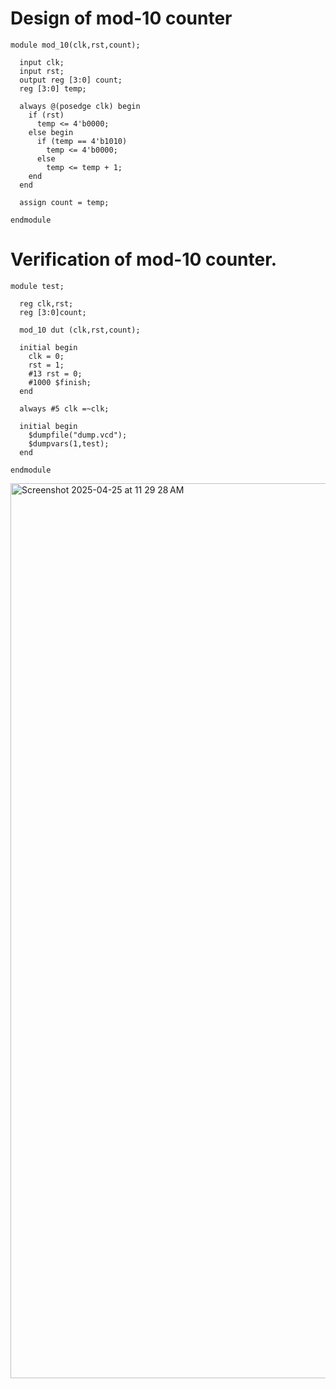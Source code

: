 
# Design of mod-10 counter
```
module mod_10(clk,rst,count);
  
  input clk;
  input rst;         
  output reg [3:0] count;
  reg [3:0] temp;

  always @(posedge clk) begin
    if (rst)
      temp <= 4'b0000;
    else begin
      if (temp == 4'b1010)
        temp <= 4'b0000;
      else
        temp <= temp + 1;
    end
  end
    
  assign count = temp;

endmodule
```
# Verification of mod-10 counter.
```
module test;
  
  reg clk,rst;
  reg [3:0]count;
  
  mod_10 dut (clk,rst,count);
  
  initial begin
    clk = 0;
    rst = 1;
    #13 rst = 0;
    #1000 $finish;
  end
  
  always #5 clk =~clk;
  
  initial begin
    $dumpfile("dump.vcd");
    $dumpvars(1,test);
  end
  
endmodule
```

<img width="1432" alt="Screenshot 2025-04-25 at 11 29 28 AM" src="https://github.com/user-attachments/assets/b3db86ac-732e-4244-a09b-99fde0e65b7b" />
